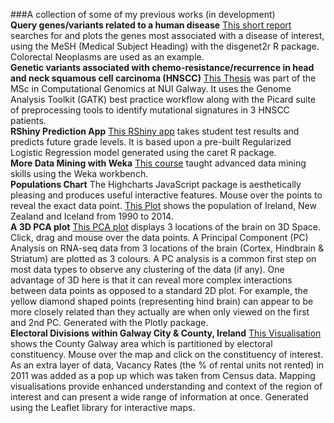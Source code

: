 ###A collection of some of my previous works (in development)
<br>
**Query genes/variants related to a human disease**
[This short report](https://rawcdn.githack.com/cathalgking/cking-portfolio/278cd427b6e266f308af897c88c3e009f705b5db/Colonic_tumours_GeneList.html "Image source") searches for and plots the genes most associated with a disease of interest, using the MeSH (Medical Subject Heading) with the disgenet2r R package. Colorectal Neoplasms are used as an example.
<br>
**Genetic variants associated with chemo-resistance/recurrence in head and neck squamous cell carcinoma (HNSCC)**
[This Thesis](https://rawcdn.githack.com/cathalgking/MSc-Thesis/14399151241cecb1507effe8ab4562942c20b6b5/Thesis_Write_Up_Cathal_King_17235058.pdf "Image source") was part of the MSc in Computational Genomics at NUI Galway. It uses the Genome Analysis Toolkit (GATK) best practice workflow along with the Picard suite of preprocessing tools to identify mutational signatures in 3 HNSCC patients.
<br>
**RShiny Prediction App**
[This RShiny app](https://cathalgking.shinyapps.io/Shiny_Prediction_App/ "Image source") takes student test results and predicts future grade levels. It is based upon a pre-built Regularized Logistic Regression model generated using the caret R package.
<br>
**More Data Mining with Weka**
[This course](https://www.futurelearn.com/certificates/j2mnf9c "Image source") taught advanced data mining skills using the Weka workbench.
<br>
**Populations Chart**
The Highcharts JavaScript package is aesthetically pleasing and produces useful interactive features. Mouse over the points to reveal the exact data point. [This Plot](https://rawcdn.githack.com/cathalgking/cking-portfolio/8f1fbf23d429a495d5f2791dd86a2b83abe1c28f/populations.html "Image source") shows the population of Ireland, New Zealand and Iceland from 1990 to 2014.
<br>
**A 3D PCA plot**
[This PCA plot](https://rawcdn.githack.com/cathalgking/cking-portfolio/039953c95d095c112387ba83529ec3d8d1b6a9c8/3D_PCA_Plotly.html "Image source") displays 3 locations of the brain on 3D Space. Click, drag and mouse over the data points. A Principal Component (PC) Analysis on RNA-seq data from 3 locations of the brain (Cortex, Hindbrain & Striatum) are plotted as 3 colours. A PC analysis is a common first step on most data types to observe any clustering of the data (if any). One advantage of 3D here is that it can reveal more complex interactions between data points as opposed to a standard 2D plot. For example, the yellow diamond shaped points (representing hind brain) can appear to be more closely related than they actually are when only viewed on the first and 2nd PC. Generated with the Plotly package.
<br>
**Electoral Divisions within Galway City & County, Ireland**
[This Visualisation](https://rawcdn.githack.com/cathalgking/cking-portfolio/039953c95d095c112387ba83529ec3d8d1b6a9c8/03_geojson_Altered.html "Image source") shows the County Galway area which is partitioned by electoral constituency. Mouse over the map and click on the constituency of interest. As an extra layer of data, Vacancy Rates (the % of rental units not rented) in 2011 was added as a pop up which was taken from Census data. Mapping visualisations provide enhanced understanding and context of the region of interest and can present a wide range of information at once. Generated using the Leaflet library for interactive maps.



